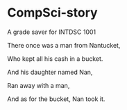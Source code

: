 CompSci-story
=============

A grade saver for INTDSC 1001

There once was a man from Nantucket,

Who kept all his cash in a bucket.

And his daughter named Nan,

Ran away with a man,

And as for the bucket, Nan took it.
